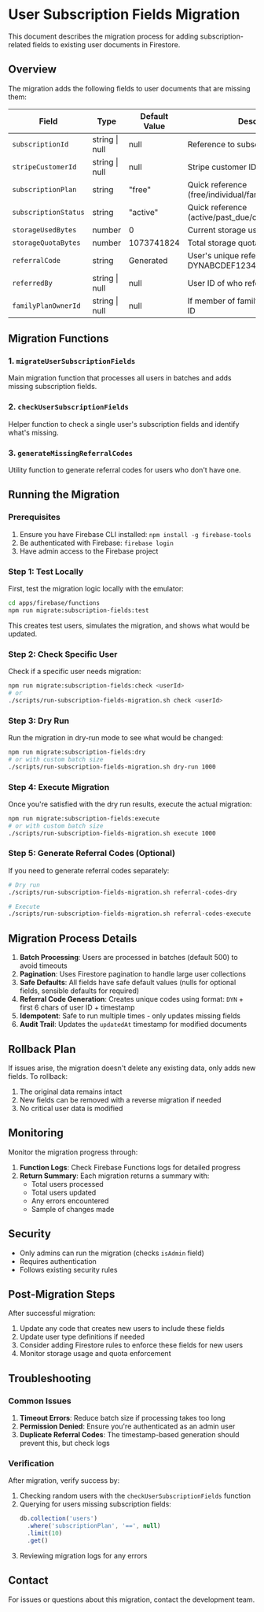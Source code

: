 # User Subscription Fields Migration

This document describes the migration process for adding subscription-related fields to existing user documents in Firestore.

## Overview

The migration adds the following fields to user documents that are missing them:

| Field | Type | Default Value | Description |
|-------|------|---------------|-------------|
| `subscriptionId` | string \| null | null | Reference to subscription document |
| `stripeCustomerId` | string \| null | null | Stripe customer ID for easy lookup |
| `subscriptionPlan` | string | "free" | Quick reference (free/individual/family) |
| `subscriptionStatus` | string | "active" | Quick reference (active/past_due/canceled/incomplete) |
| `storageUsedBytes` | number | 0 | Current storage usage in bytes |
| `storageQuotaBytes` | number | 1073741824 | Total storage quota (1GB for free plan) |
| `referralCode` | string | Generated | User's unique referral code (e.g., DYNABCDEF123456) |
| `referredBy` | string \| null | null | User ID of who referred this user |
| `familyPlanOwnerId` | string \| null | null | If member of family plan, the owner's ID |

## Migration Functions

### 1. `migrateUserSubscriptionFields`
Main migration function that processes all users in batches and adds missing subscription fields.

### 2. `checkUserSubscriptionFields`
Helper function to check a single user's subscription fields and identify what's missing.

### 3. `generateMissingReferralCodes`
Utility function to generate referral codes for users who don't have one.

## Running the Migration

### Prerequisites
1. Ensure you have Firebase CLI installed: `npm install -g firebase-tools`
2. Be authenticated with Firebase: `firebase login`
3. Have admin access to the Firebase project

### Step 1: Test Locally
First, test the migration logic locally with the emulator:

```bash
cd apps/firebase/functions
npm run migrate:subscription-fields:test
```

This creates test users, simulates the migration, and shows what would be updated.

### Step 2: Check Specific User
Check if a specific user needs migration:

```bash
npm run migrate:subscription-fields:check <userId>
# or
./scripts/run-subscription-fields-migration.sh check <userId>
```

### Step 3: Dry Run
Run the migration in dry-run mode to see what would be changed:

```bash
npm run migrate:subscription-fields:dry
# or with custom batch size
./scripts/run-subscription-fields-migration.sh dry-run 1000
```

### Step 4: Execute Migration
Once you're satisfied with the dry run results, execute the actual migration:

```bash
npm run migrate:subscription-fields:execute
# or with custom batch size
./scripts/run-subscription-fields-migration.sh execute 1000
```

### Step 5: Generate Referral Codes (Optional)
If you need to generate referral codes separately:

```bash
# Dry run
./scripts/run-subscription-fields-migration.sh referral-codes-dry

# Execute
./scripts/run-subscription-fields-migration.sh referral-codes-execute
```

## Migration Process Details

1. **Batch Processing**: Users are processed in batches (default 500) to avoid timeouts
2. **Pagination**: Uses Firestore pagination to handle large user collections
3. **Safe Defaults**: All fields have safe default values (nulls for optional fields, sensible defaults for required)
4. **Referral Code Generation**: Creates unique codes using format: `DYN` + first 6 chars of user ID + timestamp
5. **Idempotent**: Safe to run multiple times - only updates missing fields
6. **Audit Trail**: Updates the `updatedAt` timestamp for modified documents

## Rollback Plan

If issues arise, the migration doesn't delete any existing data, only adds new fields. To rollback:

1. The original data remains intact
2. New fields can be removed with a reverse migration if needed
3. No critical user data is modified

## Monitoring

Monitor the migration progress through:

1. **Function Logs**: Check Firebase Functions logs for detailed progress
2. **Return Summary**: Each migration returns a summary with:
   - Total users processed
   - Total users updated
   - Any errors encountered
   - Sample of changes made

## Security

- Only admins can run the migration (checks `isAdmin` field)
- Requires authentication
- Follows existing security rules

## Post-Migration Steps

After successful migration:

1. Update any code that creates new users to include these fields
2. Update user type definitions if needed
3. Consider adding Firestore rules to enforce these fields for new users
4. Monitor storage usage and quota enforcement

## Troubleshooting

### Common Issues

1. **Timeout Errors**: Reduce batch size if processing takes too long
2. **Permission Denied**: Ensure you're authenticated as an admin user
3. **Duplicate Referral Codes**: The timestamp-based generation should prevent this, but check logs

### Verification

After migration, verify success by:

1. Checking random users with the `checkUserSubscriptionFields` function
2. Querying for users missing subscription fields:
   ```javascript
   db.collection('users')
     .where('subscriptionPlan', '==', null)
     .limit(10)
     .get()
   ```
3. Reviewing migration logs for any errors

## Contact

For issues or questions about this migration, contact the development team.